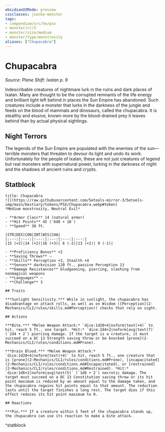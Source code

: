 ```yaml
---
obsidianUIMode: preview
cssclasses: json5e-monster
tags:
- compendium/src/5e/psx
- monster/cr/3
- monster/size/medium
- monster/type/monstrosity
aliases: ["Chupacabra"]
---
```

# Chupacabra
*Source: Plane Shift: Ixalan p. 9*  

Indescribable creatures of nightmare lurk in the ruins and dark places of Ixalan. Many are thought to be the corrupted remnants of the life energy and brilliant light left behind in places the Sun Empire has abandoned. Such creatures include a monster that lurks in the darkness of the jungle and feeds on the blood of mammals and dinosaurs, called the chupacabra. It is stealthy and elusive, known more by the blood-drained prey it leaves behind than by actual physical sightings.

## Night Terrors

The legends of the Sun Empire are populated with the enemies of the sun—terrible monsters that threaten to devour its light and undo its work. Unfortunately for the people of Ixalan, these are not just creatures of legend but real monsters with supernatural power, lurking in the darkness of night and the shadows of ancient ruins and crypts.

## Statblock

```ad-statblock
title: Chupacabra
![](https://raw.githubusercontent.com/5etools-mirror-3/5etools-img/main/bestiary/tokens/PSX/Chupacabra.webp#token)
*Medium monstrosity, Neutral Evil*

- **Armor Class** 14 (natural armor)
- **Hit Points** 45 (`6d8 + 18`)
- **Speed** 30 ft.

|STR|DEX|CON|INT|WIS|CHA|
|:---:|:---:|:---:|:---:|:---:|:---:|
|15 (+2)|14 (+2)|16 (+3)| 6 (-2)|13 (+1)| 9 (-1)|

- **Proficiency Bonus** +2
- **Saving Throws** ⏤
- **Skills** Perception +3, Stealth +4
- **Senses** darkvision 120 ft., passive Perception 13
- **Damage Resistances** bludgeoning, piercing, slashing from nonmagical weapons
- **Languages** —
- **Challenge** 3

## Traits

***Sunlight Sensitivity.*** While in sunlight, the chupacabra has disadvantage on attack rolls, as well as on Wisdom ([Perception](2-Mechanics/CLI/rules/skills.md#Perception)) checks that rely on sight.

## Actions

***Bite.*** *Melee Weapon Attack:* `dice:1d20+4|noform|text(+4)` to hit, reach 5 ft., one target. *Hit:* `dice:2d4+2|noform|avg|text(7)` (`2d4 + 2`) piercing damage. If the target is a creature, it must succeed on a DC 13 Strength saving throw or be knocked [prone](2-Mechanics/CLI/rules/conditions.md#Prone).

***Drain Blood.*** *Melee Weapon Attack:* `dice:1d20+4|noform|text(+4)` to hit, reach 5 ft., one creature that is [prone](2-Mechanics/CLI/rules/conditions.md#Prone), [incapacitated](2-Mechanics/CLI/rules/conditions.md#Incapacitated), or [restrained](2-Mechanics/CLI/rules/conditions.md#Restrained). *Hit:* `dice:1d6+2|noform|avg|text(5)` (`1d6 + 2`) necrotic damage. The target must succeed on a DC 13 Constitution saving throw or its hit point maximum is reduced by an amount equal to the damage taken, and the chupacabra regains hit points equal to that amount. The reduction lasts until the target finishes a long rest. The target dies if this effect reduces its hit point maximum to 0.

## Reactions

***Pin.*** If a creature within 5 feet of the chupacabra stands up, the chupacabra can use its reaction to make a bite attack.
```
^statblock